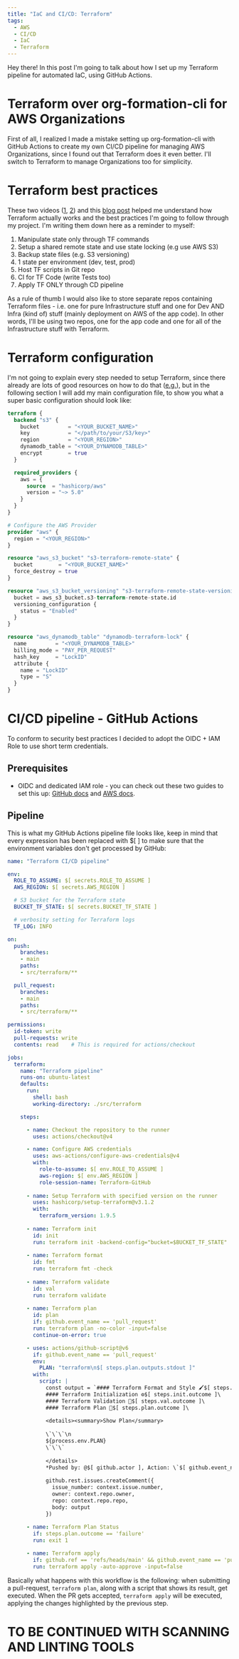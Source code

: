 ```yaml
---
title: "IaC and CI/CD: Terraform"
tags:
  - AWS
  - CI/CD
  - IaC
  - Terraform
---
```


Hey there! In this post I'm going to talk about how I set up my Terraform pipeline for automated IaC, using GitHub Actions. 

# Terraform over org-formation-cli for AWS Organizations
First of all, I realized I made a mistake setting up org-formation-cli with GitHub Actions to create my own CI/CD pipeline for managing AWS Organizations, since I found out that Terraform does it even better. I'll switch to Terraform to manage Organizations too for simplicity.

# Terraform best practices
These two videos ([1](https://www.youtube.com/watch?v=l5k1ai_GBDE&t=416s), [2](https://www.youtube.com/watch?v=gxPykhPxRW0)) and this [blog post](https://buildkite.com/blog/best-practices-for-terraform-ci-cd) helped me understand how Terraform actually works and the best practices I'm going to follow through my project. I'm writing them down here as a reminder to myself: <br>

1. Manipulate state only through TF commands
2. Setup a shared remote state and use state locking (e.g use AWS S3)
3. Backup state files (e.g. S3 versioning)
4. 1 state per environment (dev, test, prod)
5. Host TF scripts in Git repo
6. CI for TF Code (write Tests too)
7. Apply TF ONLY through CD pipeline

As a rule of thumb I would also like to store separate repos containing Terraform files - i.e. one for pure Infrastructure stuff and one for Dev AND Infra (kind of) stuff (mainly deployment on AWS of the app code). In other words, I'll be using two repos, one for the app code and one for all of the Infrastructure stuff with Terraform. 

# Terraform configuration
I'm not going to explain every step needed to setup Terraform, since there already are lots of good resources on how to do that ([e.g.](https://www.youtube.com/watch?v=7xngnjfIlK4)), but in the following section I will add my main configuration file, to show you what a super basic configuration should look like: 
```tf 
terraform {
  backend "s3" {
    bucket         = "<YOUR_BUCKET_NAME>"
    key            = "</path/to/your/S3/key>"
    region         = "<YOUR_REGION>"
    dynamodb_table = "<YOUR_DYNAMODB_TABLE>"
    encrypt        = true
  }

  required_providers {
    aws = {
      source  = "hashicorp/aws"
      version = "~> 5.0"
    }
  }
}

# Configure the AWS Provider
provider "aws" {
  region = "<YOUR_REGION>"
}

resource "aws_s3_bucket" "s3-terraform-remote-state" {
  bucket        = "<YOUR_BUCKET_NAME>"
  force_destroy = true
}

resource "aws_s3_bucket_versioning" "s3-terraform-remote-state-versioning" {
  bucket = aws_s3_bucket.s3-terraform-remote-state.id
  versioning_configuration {
    status = "Enabled"
  }
}

resource "aws_dynamodb_table" "dynamodb-terraform-lock" {
  name         = "<YOUR_DYNAMODB_TABLE>"
  billing_mode = "PAY_PER_REQUEST"
  hash_key     = "LockID"
  attribute {
    name = "LockID"
    type = "S"
  }
}
```

# CI/CD pipeline - GitHub Actions
To conform to security best practices I decided to adopt the OIDC + IAM Role to use short term credentials.

## Prerequisites
- OIDC and dedicated IAM role - you can check out these two guides to set this up: [GitHub docs](https://docs.github.com/en/actions/security-for-github-actions/security-hardening-your-deployments/configuring-openid-connect-in-amazon-web-services) and [AWS docs](https://docs.aws.amazon.com/IAM/latest/UserGuide/id_roles_create_for-idp_oidc.html#idp_oidc_Create_GitHub). 

## Pipeline 
This is what my GitHub Actions pipeline file looks like, keep in mind that every expression has been replaced with $[  ] to make sure that the environment variables don't get processed by GitHub: 

```yaml
name: "Terraform CI/CD pipeline"

env:
  ROLE_TO_ASSUME: $[ secrets.ROLE_TO_ASSUME ] 
  AWS_REGION: $[ secrets.AWS_REGION ] 

  # S3 bucket for the Terraform state
  BUCKET_TF_STATE: $[ secrets.BUCKET_TF_STATE ] 

  # verbosity setting for Terraform logs
  TF_LOG: INFO

on:
  push:
    branches:
    - main
    paths:
    - src/terraform/**

  pull_request:
    branches:
    - main
    paths:
    - src/terraform/**

permissions:
  id-token: write
  pull-requests: write
  contents: read    # This is required for actions/checkout

jobs:
  terraform:
    name: "Terraform pipeline"
    runs-on: ubuntu-latest    
    defaults:
      run:
        shell: bash
        working-directory: ./src/terraform

    steps:

      - name: Checkout the repository to the runner 
        uses: actions/checkout@v4

      - name: Configure AWS credentials
        uses: aws-actions/configure-aws-credentials@v4
        with:
          role-to-assume: $[ env.ROLE_TO_ASSUME ]
          aws-region: $[ env.AWS_REGION ]
          role-session-name: Terraform-GitHub
      
      - name: Setup Terraform with specified version on the runner
        uses: hashicorp/setup-terraform@v3.1.2
        with:
          terraform_version: 1.9.5
      
      - name: Terraform init
        id: init
        run: terraform init -backend-config="bucket=$BUCKET_TF_STATE"
      
      - name: Terraform format
        id: fmt
        run: terraform fmt -check
    
      - name: Terraform validate
        id: val
        run: terraform validate
      
      - name: Terraform plan
        id: plan
        if: github.event_name == 'pull_request'
        run: terraform plan -no-color -input=false
        continue-on-error: true

      - uses: actions/github-script@v6
        if: github.event_name == 'pull_request'
        env:
          PLAN: "terraform\n$[ steps.plan.outputs.stdout ]"
        with:
          script: |
            const output = `#### Terraform Format and Style 🖌$[ steps.fmt.outcome ]\
            #### Terraform Initialization ⚙️$[ steps.init.outcome ]\
            #### Terraform Validation 🤖$[ steps.val.outcome ]\
            #### Terraform Plan 📖$[ steps.plan.outcome ]\
  
            <details><summary>Show Plan</summary>
  
            \`\`\`\n
            ${process.env.PLAN}
            \`\`\`
  
            </details>
            *Pushed by: @$[ github.actor ], Action: \`$[ github.event_name ]\`*`;
  
            github.rest.issues.createComment({
              issue_number: context.issue.number,
              owner: context.repo.owner,
              repo: context.repo.repo,
              body: output
            })
      
      - name: Terraform Plan Status
        if: steps.plan.outcome == 'failure'
        run: exit 1

      - name: Terraform apply
        if: github.ref == 'refs/heads/main' && github.event_name == 'push'
        run: terraform apply -auto-approve -input=false

```
Basically what happens with this workflow is the following: when submitting a pull-request, ```terraform plan```, along with a script that shows its result, get executed. When the PR gets accepted, ```terraform apply``` will be executed, applying the changes highlighted by the previous step. 

# TO BE CONTINUED WITH SCANNING AND LINTING TOOLS